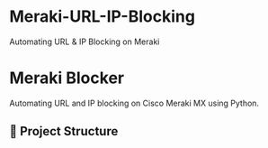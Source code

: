 # Meraki-URL-IP-Blocking
Automating URL &amp; IP Blocking on Meraki 
# Meraki Blocker

Automating URL and IP blocking on Cisco Meraki MX using Python.

## 📂 Project Structure

